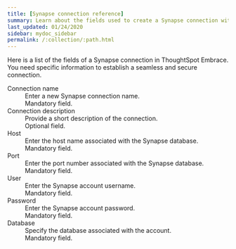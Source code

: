 ```yaml
---
title: [Synapse connection reference]
summary: Learn about the fields used to create a Synapse connection with ThoughtSpot Embrace.
last_updated: 01/24/2020
sidebar: mydoc_sidebar
permalink: /:collection/:path.html
---
```


Here is a list of the fields of a Synapse connection in ThoughtSpot Embrace. You need specific information to establish a seamless and secure connection.

<dl id="embrace-synapse-ref">
  <dlentry id="embrace-synapse-ref-connection-name">
    <dt>Connection name</dt>
    <dd>Enter a new Synapse connection name.<br/>Mandatory field.</dd>
  </dlentry>
  <dlentry id="embrace-synapse-ref-connection-description">
   <dt>Connection description</dt>
   <dd>Provide a short description of the connection.<br/>Optional field.</dd>
  </dlentry>
  <dlentry id="embrace-synapse-ref-host">
    <dt>Host</dt>
    <dd>Enter the host name associated with the Synapse database.<br/>Mandatory field.</dd>
  </dlentry>
  <dlentry id="embrace-synapse-ref-port">
    <dt>Port</dt>
    <dd>Enter the port number associated with the Synapse database.<br/>Mandatory field.</dd>
  </dlentry>
  <dlentry id="embrace-synapse-ref-user">
    <dt>User</dt>
    <dd>Enter the Synapse account username.<br/>Mandatory field.</dd>
  </dlentry>
  <dlentry id="embrace-synapse-ref-password">
    <dt>Password</dt>
    <dd>Enter the Synapse account password.<br/>Mandatory field.</dd>
  </dlentry>
  <dlentry id="embrace-synapse-ref-database">
    <dt>Database</dt>
    <dd>Specify the database associated with the account.<br/>Mandatory field.</dd>
  </dlentry>
</dl>

